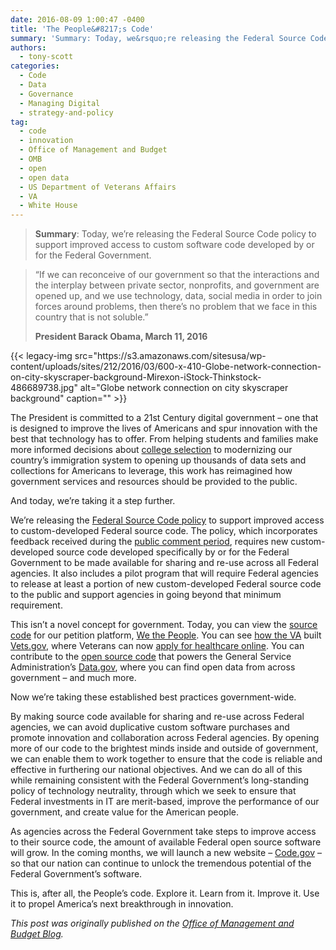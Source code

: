 ```yaml
---
date: 2016-08-09 1:00:47 -0400
title: 'The People&#8217;s Code'
summary: 'Summary: Today, we&rsquo;re releasing the Federal Source Code policy to support improved access to custom software code developed by or for the Federal Government. &#8220;If we can reconceive of our government so that the interactions and the interplay between private sector, nonprofits, and government are opened up, and we use technology, data, social media in order'
authors:
  - tony-scott
categories:
  - Code
  - Data
  - Governance
  - Managing Digital
  - strategy-and-policy
tag:
  - code
  - innovation
  - Office of Management and Budget
  - OMB
  - open
  - open data
  - US Department of Veterans Affairs
  - VA
  - White House
---
```


> **Summary**: Today, we’re releasing the Federal Source Code policy to support improved access to custom software code developed by or for the Federal Government.

<blockquote class="testimonial">
  <p>
    &#8220;If we can reconceive of our government so that the interactions and the interplay between private sector, nonprofits, and government are opened up, and we use technology, data, social media in order to join forces around problems, then there’s no problem that we face in this country that is not soluble.&#8221;
  </p>
  
  <p>
    <b>President Barack Obama, March 11, 2016</b>
  </p>
</blockquote> {{< legacy-img src="https://s3.amazonaws.com/sitesusa/wp-content/uploads/sites/212/2016/03/600-x-410-Globe-network-connection-on-city-skyscraper-background-Mirexon-iStock-Thinkstock-486689738.jpg" alt="Globe network connection on city skyscraper background" caption="" >}} 

The President is committed to a 21st Century digital government – one that is designed to improve the lives of Americans and spur innovation with the best that technology has to offer. From helping students and families make more informed decisions about [college selection](https://collegescorecard.ed.gov/) to modernizing our country’s immigration system to opening up thousands of data sets and collections for Americans to leverage, this work has reimagined how government services and resources should be provided to the public.

And today, we’re taking it a step further.

We’re releasing the [Federal Source Code policy](http://www.whitehouse.gov/sites/default/files/omb/memoranda/2016/m_16_21.pdf) to support improved access to custom-developed Federal source code. The policy, which incorporates feedback received during the [public comment period](https://www.whitehouse.gov/blog/2016/03/09/leveraging-american-ingenuity-through-reusable-and-open-source-software), requires new custom-developed source code developed specifically by or for the Federal Government to be made available for sharing and re-use across all Federal agencies. It also includes a pilot program that will require Federal agencies to release at least a portion of new custom-developed Federal source code to the public and support agencies in going beyond that minimum requirement.

This isn’t a novel concept for government. Today, you can view the [source code](https://github.com/WhiteHouse/petitions) for our petition platform, [We the People](https://petitions.whitehouse.gov/). You can see [how the VA](https://github.com/department-of-veterans-affairs/vets-website) built [Vets.gov](https://www.vets.gov/), where Veterans can now [apply for healthcare online](https://www.vets.gov/healthcare/apply/). You can contribute to the [open source code](https://github.com/GSA/data.gov) that powers the General Service Administration’s [Data.gov](https://www.data.gov/), where you can find open data from across government – and much more.

Now we’re taking these established best practices government-wide.

By making source code available for sharing and re-use across Federal agencies, we can avoid duplicative custom software purchases and promote innovation and collaboration across Federal agencies. By opening more of our code to the brightest minds inside and outside of government, we can enable them to work together to ensure that the code is reliable and effective in furthering our national objectives. And we can do all of this while remaining consistent with the Federal Government’s long-standing policy of technology neutrality, through which we seek to ensure that Federal investments in IT are merit-based, improve the performance of our government, and create value for the American people.

As agencies across the Federal Government take steps to improve access to their source code, the amount of available Federal open source software will grow. In the coming months, we will launch a new website – [Code.gov](https://www.code.gov/) – so that our nation can continue to unlock the tremendous potential of the Federal Government’s software.

This is, after all, the People’s code. Explore it. Learn from it. Improve it. Use it to propel America’s next breakthrough in innovation.

_This post was originally published on the [Office of Management and Budget Blog](https://www.whitehouse.gov/omb/blog)._